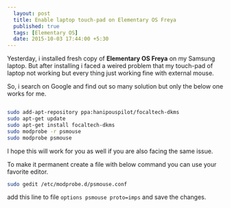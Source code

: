 ```yaml
---
  layout: post
  title: Enable laptop touch-pad on Elementary OS Freya
  published: true
  tags: [Elementary OS]
  date: 2015-10-03 17:44:00 +5:30
---
```


Yesterday, i installed fresh copy of <b>Elementary OS Freya</b> on my Samsung laptop. But after installing i faced a weired problem that my touch-pad of laptop not working but every thing just working fine with external mouse.

So, i search on Google and find out so many solution but only the below one works for me. 


``` bash

sudo add-apt-repository ppa:hanipouspilot/focaltech-dkms
sudo apt-get update
sudo apt-get install focaltech-dkms
sudo modprobe -r psmouse 
sudo modprobe psmouse

```

I hope this will work for you as well if you are also facing the same issue.

To make it permanent create a file with below command you can use your favorite editor.

``` bash
sudo gedit /etc/modprobe.d/psmouse.conf
```

add this line to file <code>options psmouse proto=imps</code> and save the changes.